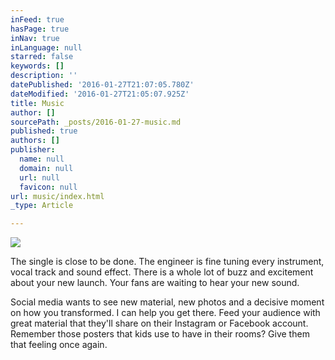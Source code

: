 ```yaml
---
inFeed: true
hasPage: true
inNav: true
inLanguage: null
starred: false
keywords: []
description: ''
datePublished: '2016-01-27T21:07:05.780Z'
dateModified: '2016-01-27T21:05:07.925Z'
title: Music
author: []
sourcePath: _posts/2016-01-27-music.md
published: true
authors: []
publisher:
  name: null
  domain: null
  url: null
  favicon: null
url: music/index.html
_type: Article

---
```

![](https://the-grid-user-content.s3-us-west-2.amazonaws.com/a07183b5-db02-4e6b-b77e-2ff50358ff33.png)

The single is close
to be done. The engineer is fine tuning every instrument, vocal track and sound
effect. There is a whole lot of buzz and excitement about your new launch. Your
fans are waiting to hear your new sound.

Social media wants to
see new material, new photos and a decisive moment on how you transformed. I
can help you get there. Feed your audience with great material that they'll
share on their Instagram or Facebook account. Remember those posters that kids
use to have in their rooms? Give them that feeling once again.